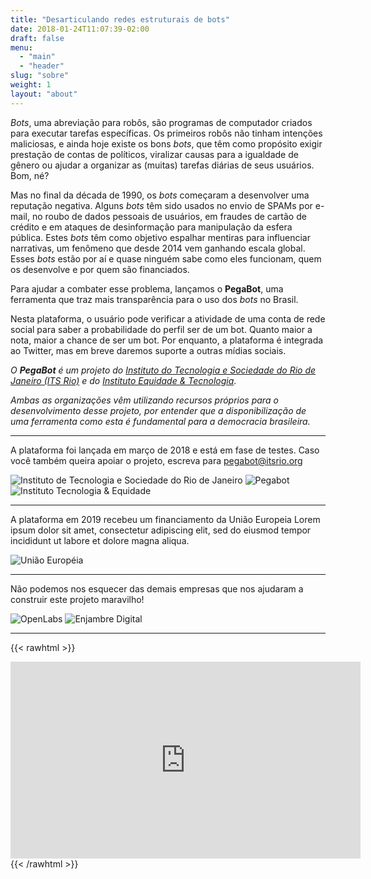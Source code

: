 ```yaml
---
title: "Desarticulando redes estruturais de bots"
date: 2018-01-24T11:07:39-02:00
draft: false
menu:
  - "main"
  - "header"
slug: "sobre"
weight: 1
layout: "about"
---
```


_Bots_, uma abreviação para robôs, são programas de computador criados para executar tarefas específicas. Os primeiros robôs não tinham intenções maliciosas, e ainda hoje existe os bons _bots_, que têm como propósito exigir prestação de contas de políticos, viralizar causas para a igualdade de gênero ou ajudar a organizar as (muitas) tarefas diárias de seus usuários. Bom, né?

Mas no final da década de 1990, os _bots_ começaram a desenvolver uma reputação negativa. Alguns _bots_ têm sido usados no envio de SPAMs por e-mail, no roubo de dados pessoais de usuários, em fraudes de cartão de crédito e em ataques de desinformação para manipulação da esfera pública. Estes _bots_ têm como objetivo espalhar mentiras para influenciar narrativas, um fenômeno que desde 2014 vem ganhando escala global. Esses _bots_ estão por aí e quase ninguém sabe como eles funcionam, quem os desenvolve e por quem são financiados.

Para ajudar a combater esse problema, lançamos o **PegaBot**, uma ferramenta que traz mais transparência para o uso dos _bots_ no Brasil.

Nesta plataforma, o usuário pode verificar a atividade de uma conta de rede social para saber a probabilidade do perfil ser de um bot. Quanto maior a nota, maior a chance de ser um bot. Por enquanto, a plataforma é integrada ao Twitter, mas em breve daremos suporte a outras mídias sociais.

_O **PegaBot** é um projeto do [Instituto do Tecnologia e Sociedade do Rio de Janeiro (ITS Rio)](https://itsrio.org/) e do [Instituto Equidade &amp; Tecnologia](http://tecnologiaequidade.org.br/)_.

_Ambas as organizações vêm utilizando recursos próprios para o desenvolvimento desse projeto, por entender que a disponibilização de uma ferramenta como esta é fundamental para a democracia brasileira._

---

A plataforma foi lançada em março de 2018 e está em fase de testes. Caso você também queira apoiar o projeto, escreva para pegabot@itsrio.org

![Instituto de Tecnologia e Sociedade do Rio de Janeiro](/assets/images/its.png)
![Pegabot](/assets/images/logotype__vertical.svg)
![Instituto Tecnologia &amp; Equidade](/assets/images/ite.png)

---

A plataforma em 2019 recebeu um financiamento da União Europeia Lorem ipsum dolor sit amet, consectetur adipiscing elit, sed do eiusmod tempor incididunt ut labore et dolore magna aliqua.

![União Européia](/assets/images/Flag_of_Europe.svg)

---

Não podemos nos esquecer das demais empresas que nos ajudaram a construir este projeto maravilho!

![OpenLabs](/assets/images/openlabs--gray-bg.png)
![Enjambre Digital](/assets/images/enjambre.png)

---
{{< rawhtml >}}
<iframe width="560" height="315" src="https://www.youtube.com/embed/wRfFalcGEoo" frameborder="0" allow="accelerometer; autoplay; encrypted-media; gyroscope; picture-in-picture" allowfullscreen></iframe>
{{< /rawhtml >}}
